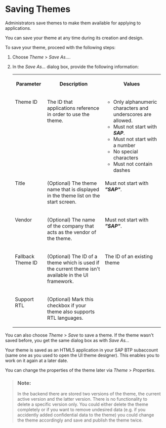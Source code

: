 <!-- loioc99d9df29d3c4a45a883e15ce2753178 -->

# Saving Themes

Administrators save themes to make them available for applying to applications.

You can save your theme at any time during its creation and design.

To save your theme, proceed with the following steps:

1.  Choose *Theme* \> *Save As...*.

2.  In the *Save As...* dialog box, provide the following information:


    <table>
    <tr>
    <th valign="top">

    Parameter


    
    </th>
    <th valign="top">

    Description


    
    </th>
    <th valign="top">

    Values


    
    </th>
    </tr>
    <tr>
    <td valign="top">

    Theme ID


    
    </td>
    <td valign="top">

    The ID that applications reference in order to use the theme.


    
    </td>
    <td valign="top">

    -   Only alphanumeric characters and underscores are allowed.
    -   Must not start with ***SAP***.
    -   Must not start with a number
    -   No special characters
    -   Must not contain dashes


    
    </td>
    </tr>
    <tr>
    <td valign="top">

    Title


    
    </td>
    <td valign="top">

    \(Optional\) The theme name that is displayed in the theme list on the start screen.


    
    </td>
    <td valign="top">

    Must not start with ***"SAP"***.


    
    </td>
    </tr>
    <tr>
    <td valign="top">

    Vendor


    
    </td>
    <td valign="top">

    \(Optional\) The name of the company that acts as the vendor of the theme.


    
    </td>
    <td valign="top">

    Must not start with ***"SAP"***.


    
    </td>
    </tr>
    <tr>
    <td valign="top">

    Fallback Theme ID


    
    </td>
    <td valign="top">

    \(Optional\) The ID of a theme which is used if the current theme isn't available in the UI framework.


    
    </td>
    <td valign="top">

    The ID of an existing theme


    
    </td>
    </tr>
    <tr>
    <td valign="top">

    Support RTL


    
    </td>
    <td valign="top">

    \(Optional\) Mark this checkbox if your theme also supports RTL languages.


    
    </td>
    <td valign="top">

     


    
    </td>
    </tr>
    </table>
    

You can also choose *Theme* \> *Save* to save a theme. If the theme wasn't saved before, you get the same dialog box as with *Save As...*

Your theme is saved as an HTML5 application in your SAP BTP subaccount \(same one as you used to open the UI theme designer\). This enables you to work on it again at a later date.

You can change the properties of the theme later via *Theme* \> *Properties*.

> ### Note:  
> In the backend there are stored two versions of the theme, the current active version and the latter version. There is no functionality to delete a specific version only. You could either delete the theme completely or if you want to remove undesired data \(e.g. if you accidently added confidential data to the theme\) you could change the theme accordingly and save and publish the theme twice.

